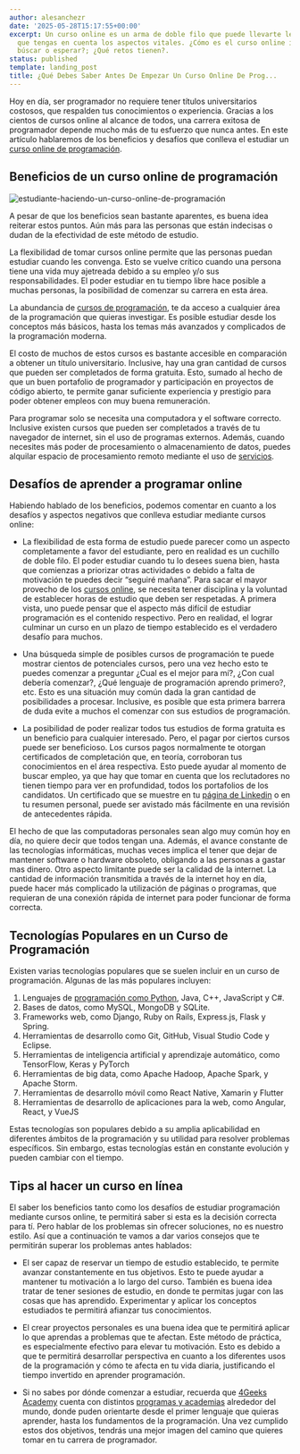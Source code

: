 ```yaml
---
author: alesanchezr
date: '2025-05-28T15:17:55+00:00'
excerpt: Un curso online es un arma de doble filo que puede llevarte lejos siempre
  que tengas en cuenta los aspectos vitales. ¿Cómo es el curso online ideal? ¿Que
  búscar o esperar?; ¿Qué retos tienen?.
status: published
template: landing_post
title: ¿Qué Debes Saber Antes De Empezar Un Curso Online De Prog...
---
```

Hoy en día, ser programador no requiere tener títulos universitarios costosos, que respalden tus conocimientos o experiencia. Gracias a los cientos de cursos online al alcance de todos, una carrera exitosa de programador depende mucho más de tu esfuerzo que nunca antes. En este artículo hablaremos de los beneficios y desafíos que conlleva el estudiar un [curso online de programación](/es/curso-de-programacion-desde-cero).

## Beneficios de un curso online de programación

![estudiante-haciendo-un-curso-online-de-programación](https://storage.googleapis.com/media-breathecode/68142ae0f78a4ef794b7bf0d26b7e4d7c0c2c66570346195a342f5f57f94e50b)

A pesar de que los beneficios sean bastante aparentes, es buena idea reiterar estos puntos. Aún más para las personas que están indecisas o dudan de la efectividad de este método de estudio. 

La flexibilidad de tomar cursos online permite que las personas puedan estudiar cuando les convenga. Esto se vuelve crítico cuando una persona tiene una vida muy ajetreada debido a su empleo y/o sus responsabilidades. El poder estudiar en tu tiempo libre hace posible a muchas personas, la posibilidad de comenzar su carrera en esta área. 

La abundancia de [cursos de programación](/es/curso-programacion/cursos-de-programacion), te da acceso a cualquier área de la programación que quieras investigar. Es posible estudiar desde los conceptos más básicos, hasta los temas más avanzados y complicados de la programación moderna.

El costo de muchos de estos cursos es bastante accesible en comparación a obtener un título universitario. Inclusive, hay una gran cantidad de cursos que pueden ser completados de forma gratuita. Esto, sumado al hecho de que un buen portafolio de programador y participación en proyectos de código abierto, te permite ganar suficiente experiencia y prestigio para poder obtener empleos con muy buena remuneración.

Para programar solo se necesita una computadora y el software correcto. Inclusive existen cursos que pueden ser completados a través de tu navegador de internet, sin el uso de programas externos. Además, cuando necesites más poder de procesamiento o almacenamiento de datos, puedes alquilar espacio de procesamiento remoto mediante el uso de [servicios](https://www.ibm.com/cloud).

## Desafíos de aprender a programar online

Habiendo hablado de los beneficios, podemos comentar en cuanto a los desafíos y aspectos negativos que conlleva estudiar mediante cursos online:

- La flexibilidad de esta forma de estudio puede parecer como un aspecto completamente a favor del estudiante, pero en realidad es un cuchillo de doble filo. El poder estudiar cuando tu lo desees suena bien, hasta que comienzas a priorizar otras actividades o debido a falta de motivación te puedes decir “seguiré mañana”. Para sacar el mayor provecho de los [cursos online](/es/inicio), se necesita tener disciplina y la voluntad de establecer horas de estudio que deben ser respetadas. A primera vista, uno puede pensar que el aspecto más difícil de estudiar programación es el contenido respectivo. Pero en realidad, el lograr culminar un curso en un plazo de tiempo establecido es el verdadero desafío para muchos.

- Una búsqueda simple de posibles cursos de programación te puede mostrar cientos de potenciales cursos, pero una vez hecho esto te puedes comenzar a preguntar ¿Cual es el mejor para mí?, ¿Con cual debería comenzar?, ¿Qué lenguaje de programación aprendo primero?, etc. Esto es una situación muy común dada la gran cantidad de posibilidades a procesar. Inclusive, es posible que esta primera barrera de duda evite a muchos el comenzar con sus estudios de programación. 

- La posibilidad de poder realizar todos tus estudios de forma gratuita es un beneficio para cualquier interesado. Pero, el pagar por ciertos cursos puede ser beneficioso. Los cursos pagos normalmente te otorgan certificados de completación que, en teoría, corroboran tus conocimientos en el área respectiva. Esto puede ayudar al momento de buscar empleo, ya que hay que tomar en cuenta que los reclutadores no tienen tiempo para ver en profundidad, todos los portafolios de los candidatos. Un certificado que se muestre en tu [página de Linkedin](https://www.linkedin.com/school/4geeksacademy/) o en tu resumen personal, puede ser avistado más fácilmente en una revisión de antecedentes rápida.

El hecho de que las computadoras personales sean algo muy común hoy en día, no quiere decir que todos tengan una. Además, el avance constante de las tecnologías informáticas, muchas veces implica el tener que dejar de mantener software o hardware obsoleto, obligando a las personas a gastar mas dinero. Otro aspecto limitante puede ser la calidad de la internet. La cantidad de información transmitida a través de la internet hoy en día, puede hacer más complicado la utilización de páginas o programas, que requieran de una conexión rápida de internet para poder funcionar de forma correcta.

<call-to-action button_text="Conocer más detalles" button_link="/es/coding-bootcamps/desarrollador-full-stack?referral_code=CURSO-23" background="rgba(0, 151, 205, 0.15)" title="4Geeks Academy ofrece un curso para aprender a programar online" text="Haz click aquí para obtener un descuento con el codigo 'CURSO-23'"></call-to-action>

## Tecnologías Populares en un Curso de Programación

Existen varias tecnologías populares que se suelen incluir en un curso de programación. Algunas de las más populares incluyen:

1. Lenguajes de [programación como Python](/us/coding-bootcamps/part-time-full-stack-developer), Java, C++, JavaScript y C#.
2. Bases de datos, como MySQL, MongoDB y SQLite.
3. Frameworks web, como Django, Ruby on Rails, Express.js, Flask y Spring.
4. Herramientas de desarrollo como Git, GitHub, Visual Studio Code y Eclipse.
5. Herramientas de inteligencia artificial y aprendizaje automático, como TensorFlow, Keras y PyTorch
6. Herramientas de big data, como Apache Hadoop, Apache Spark, y Apache Storm.
7. Herramientas de desarrollo móvil como React Native, Xamarin y Flutter
8. Herramientas de desarrollo de aplicaciones para la web, como Angular, React, y VueJS

Estas tecnologías son populares debido a su amplia aplicabilidad en diferentes ámbitos de la programación y su utilidad para resolver problemas específicos. Sin embargo, estas tecnologías están en constante evolución y pueden cambiar con el tiempo.

## Tips al hacer un curso en línea

El saber los beneficios tanto como los desafíos de estudiar programación mediante cursos online, te permitirá saber si esta es la decisión correcta para tí. Pero hablar de los problemas sin ofrecer soluciones, no es nuestro estilo. Así que a continuación te vamos a dar varios consejos que te permitirán superar los problemas antes hablados:

- El ser capaz de reservar un tiempo de estudio establecido, te permite avanzar constantemente en tus objetivos. Esto te puede ayudar a mantener tu motivación a lo largo del curso. También es buena idea tratar de tener sesiones de estudio, en donde te permitas jugar con las cosas que has aprendido. Experimentar y aplicar los conceptos estudiados te permitirá afianzar tus conocimientos. 

- El crear proyectos personales es una buena idea que te permitirá aplicar lo que aprendas a problemas que te afectan. Este método de práctica, es especialmente efectivo para elevar tu motivación. Esto es debido a que te permitirá desarrollar perspectiva en cuanto a los diferentes usos de la programación y cómo te afecta en tu vida diaria, justificando el tiempo invertido en aprender programación.

- Si no sabes por dónde comenzar a estudiar, recuerda que [4Geeks Academy](/es/inicio) cuenta con distintos [programas y academias](/es/coding-bootcamps/desarrollador-full-stack?caracas-venezuela=&utm_source=google&utm_medium=cpc&utm_campaign=13881753805&utm_content=125220841575&utm_term=aprender%20a%20programar&gclid=Cj0KCQiA-JacBhC0ARIsAIxybyMAk6e-opLj_Wct7c2su_BcKnlLogy80eK1RUqiHPWVGVhyM1qy7kUaAqUuEALw_wcB
) alrededor del mundo, donde puden orientarte desde el primer lenguaje que quieras aprender, hasta los fundamentos de la programación. Una vez cumplido estos dos objetivos, tendrás una mejor imagen del camino que quieres tomar en tu carrera de programador.